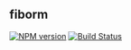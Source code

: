 ## fiborm

[![NPM version](https://img.shields.io/npm/v/fiborm.svg)](https://www.npmjs.org/package/fiborm)
[![Build Status](https://travis-ci.org/richardo2016/fiborm.svg)](https://travis-ci.org/richardo2016/fiborm)

